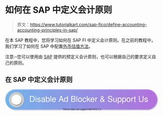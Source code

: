 # 如何在 SAP 中定义会计原则

> 原文：<https://www.tutorialkart.com/sap-fico/define-accounting-accounting-principles-in-sap/>

在本 SAP 教程中，您将学习如何在 SAP FI 中定义会计原则。在之前的教程中，我们学习了如何在 SAP 中配置[外币估值方法](https://www.tutorialkart.com/sap-fico/define-foreign-currency-valuation-method-sap/)。

注意:–您可以使用由 [SAP](https://www.tutorialkart.com/sap/what-is-sap-definition-of-erp-sap-systems/) 提供的预定义会计原则，也可以根据自己的要求定义自己的原则。

## 在 SAP 中定义会计原则

[![](img/925da31b32d6bc3827932f6c8afb11bb.png)](https://www.tutorialkart.com/)